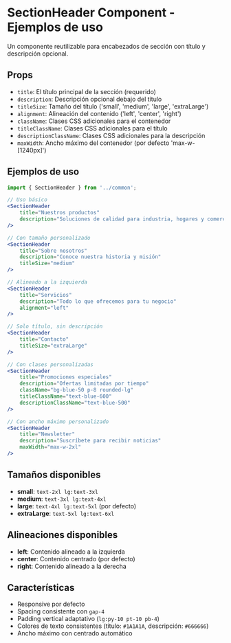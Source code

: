 # SectionHeader Component - Ejemplos de uso

Un componente reutilizable para encabezados de sección con título y descripción opcional.

## Props

- `title`: El título principal de la sección (requerido)
- `description`: Descripción opcional debajo del título
- `titleSize`: Tamaño del título ('small', 'medium', 'large', 'extraLarge')
- `alignment`: Alineación del contenido ('left', 'center', 'right')
- `className`: Clases CSS adicionales para el contenedor
- `titleClassName`: Clases CSS adicionales para el título
- `descriptionClassName`: Clases CSS adicionales para la descripción
- `maxWidth`: Ancho máximo del contenedor (por defecto 'max-w-[1240px]')

## Ejemplos de uso

```jsx
import { SectionHeader } from '../common';

// Uso básico
<SectionHeader
    title="Nuestros productos"
    description="Soluciones de calidad para industria, hogares y comercios."
/>

// Con tamaño personalizado
<SectionHeader
    title="Sobre nosotros"
    description="Conoce nuestra historia y misión"
    titleSize="medium"
/>

// Alineado a la izquierda
<SectionHeader
    title="Servicios"
    description="Todo lo que ofrecemos para tu negocio"
    alignment="left"
/>

// Solo título, sin descripción
<SectionHeader
    title="Contacto"
    titleSize="extraLarge"
/>

// Con clases personalizadas
<SectionHeader
    title="Promociones especiales"
    description="Ofertas limitadas por tiempo"
    className="bg-blue-50 p-8 rounded-lg"
    titleClassName="text-blue-600"
    descriptionClassName="text-blue-500"
/>

// Con ancho máximo personalizado
<SectionHeader
    title="Newsletter"
    description="Suscríbete para recibir noticias"
    maxWidth="max-w-2xl"
/>
```

## Tamaños disponibles

- **small**: `text-2xl lg:text-3xl`
- **medium**: `text-3xl lg:text-4xl`
- **large**: `text-4xl lg:text-5xl` (por defecto)
- **extraLarge**: `text-5xl lg:text-6xl`

## Alineaciones disponibles

- **left**: Contenido alineado a la izquierda
- **center**: Contenido centrado (por defecto)
- **right**: Contenido alineado a la derecha

## Características

- Responsive por defecto
- Spacing consistente con `gap-4`
- Padding vertical adaptativo (`lg:py-10 pt-10 pb-4`)
- Colores de texto consistentes (título: `#1A1A1A`, descripción: `#666666`)
- Ancho máximo con centrado automático
